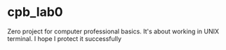 # cpb_lab0
Zero project for computer professional basics. It's about working in UNIX terminal. I hope I protect it successfully
